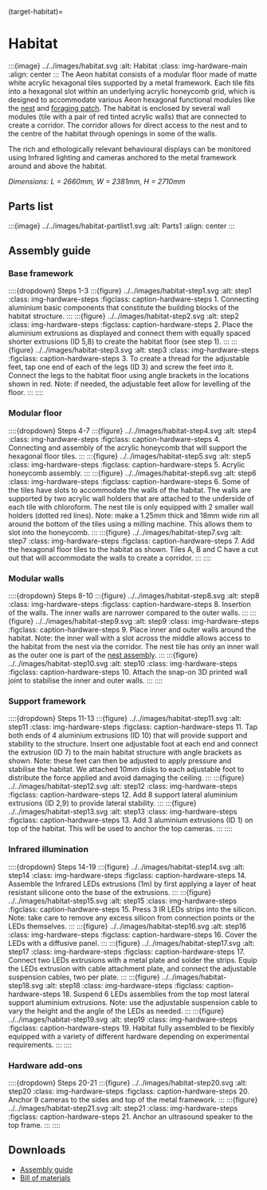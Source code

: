 (target-habitat)=
# Habitat
:::{image} ../../images/habitat.svg
:alt: Habitat
:class: img-hardware-main
:align: center
:::
The Aeon habitat consists of a modular floor made of matte white acrylic hexagonal tiles supported by a metal framework. 
Each tile fits into a hexagonal slot within an underlying acrylic honeycomb grid, which is designed to accommodate various Aeon hexagonal functional modules like the [nest](target-nest) and [foraging patch](target-foraging-patch). 
The habitat is enclosed by several wall modules (tile with a pair of red tinted acrylic walls) that are connected to create a corridor.
The corridor allows for direct access to the nest and to the centre of the habitat through openings in some of the walls. 

The rich and ethologically relevant behavioural displays can be monitored using Infrared lighting and cameras anchored to the metal framework around and above the habitat.

_Dimensions: L = 2660mm, W = 2381mm, H = 2710mm_

## Parts list
:::{image} ../../images/habitat-partlist1.svg
:alt: Parts1
:align: center
:::

## Assembly guide
### Base framework
::::{dropdown} Steps 1-3
:::{figure} ../../images/habitat-step1.svg
:alt: step1
:class: img-hardware-steps
:figclass: caption-hardware-steps
1\. Connecting aluminium basic components that constitute the building blocks of the habitat structure.
:::
:::{figure} ../../images/habitat-step2.svg
:alt: step2
:class: img-hardware-steps
:figclass: caption-hardware-steps
2\. Place the aluminium extrusions as displayed and connect them with equally spaced shorter extrusions (ID 5,8) to create the habitat floor (see step 1).
:::
:::{figure} ../../images/habitat-step3.svg
:alt: step3
:class: img-hardware-steps
:figclass: caption-hardware-steps
3\. To create a thread for the adjustable feet, tap one end of each of the legs (ID 3) and screw the feet into it. Connect the legs to the habitat floor using angle brackets in the locations shown in red. Note: if needed, the adjustable feet allow for levelling of the floor.
:::
::::

### Modular floor
::::{dropdown} Steps 4-7
:::{figure} ../../images/habitat-step4.svg
:alt: step4
:class: img-hardware-steps
:figclass: caption-hardware-steps
4\. Connecting and assembly of the acrylic honeycomb that will support the hexagonal floor tiles.
:::
:::{figure} ../../images/habitat-step5.svg
:alt: step5
:class: img-hardware-steps
:figclass: caption-hardware-steps
5\. Acrylic honeycomb assembly.
:::
:::{figure} ../../images/habitat-step6.svg
:alt: step6
:class: img-hardware-steps
:figclass: caption-hardware-steps
6\. Some of the tiles have slots to accommodate the walls of the habitat. The walls are supported by two acrylic wall holders that are attached to the underside of each tile with chloroform. The nest tile is only equipped with 2 smaller wall holders (dotted red lines). Note: make a 1.25mm thick and 18mm wide rim all around the bottom of the tiles using a milling machine. This allows them to slot into the honeycomb.
:::
:::{figure} ../../images/habitat-step7.svg
:alt: step7
:class: img-hardware-steps
:figclass: caption-hardware-steps
7\. Add the hexagonal floor tiles to the habitat as shown. Tiles A, B and C have a cut out that will accommodate the walls to create a corridor.
:::
::::

### Modular walls
::::{dropdown} Steps 8-10 
:::{figure} ../../images/habitat-step8.svg
:alt: step8
:class: img-hardware-steps
:figclass: caption-hardware-steps
8\. Insertion of the walls. The inner walls are narrower compared to the outer walls.
:::
:::{figure} ../../images/habitat-step9.svg
:alt: step9
:class: img-hardware-steps
:figclass: caption-hardware-steps
9\. Place inner and outer walls around the habitat. Note: the inner wall with a slot across the middle allows access to the habitat from the nest via the corridor. The nest tile has only an inner wall as the outer one is part of the [nest assembly](target-nest).
:::
:::{figure} ../../images/habitat-step10.svg
:alt: step10
:class: img-hardware-steps
:figclass: caption-hardware-steps
10\. Attach the snap-on 3D printed wall joint to stabilise the inner and outer walls.
:::
::::


### Support framework
::::{dropdown} Steps 11-13 
:::{figure} ../../images/habitat-step11.svg
:alt: step11
:class: img-hardware-steps
:figclass: caption-hardware-steps
11\. Tap both ends of 4 aluminium extrusions (ID 10) that will provide support and stability to the structure. Insert one adjustable foot at each end and connect the extrusion (ID 7) to the main habitat structure with angle brackets as shown. Note: these feet can then be adjusted to apply pressure and stabilise the habitat. We attached 10mm disks to each adjustable foot to distribute the force applied and avoid damaging the ceiling.
:::
:::{figure} ../../images/habitat-step12.svg
:alt: step12
:class: img-hardware-steps
:figclass: caption-hardware-steps
12\. Add 8 support lateral aluminium extrusions (ID 2,9) to provide lateral stability.
:::
:::{figure} ../../images/habitat-step13.svg
:alt: step13
:class: img-hardware-steps
:figclass: caption-hardware-steps
13\. Add 3 aluminium extrusions (ID 1) on top of the habitat. This will be used to anchor the top cameras.
:::
::::

### Infrared illumination
::::{dropdown} Steps 14-19
:::{figure} ../../images/habitat-step14.svg
:alt: step14
:class: img-hardware-steps
:figclass: caption-hardware-steps
14\. Assemble the Infrared LEDs extrusions (1m) by first applying a layer of heat resistant silicone onto the base of the extrusions.
:::
:::{figure} ../../images/habitat-step15.svg
:alt: step15
:class: img-hardware-steps
:figclass: caption-hardware-steps
15\. Press 3 IR LEDs strips into the silicon. Note: take care to remove any excess silicon from connection points or the LEDs themselves.
:::
:::{figure} ../../images/habitat-step16.svg
:alt: step16
:class: img-hardware-steps
:figclass: caption-hardware-steps
16\. Cover the LEDs with a diffusive panel.
:::
:::{figure} ../../images/habitat-step17.svg
:alt: step17
:class: img-hardware-steps
:figclass: caption-hardware-steps
17\. Connect two LEDs extrusions with a metal plate and solder the strips. Equip the LEDs extrusion with cable attachment plate, and connect the adjustable suspension cables, two per plate.
:::
:::{figure} ../../images/habitat-step18.svg
:alt: step18
:class: img-hardware-steps
:figclass: caption-hardware-steps
18\. Suspend 6 LEDs assemblies from the top most lateral support aluminium extrusions. Note: use the adjustable suspension cable to vary the height and the angle of the LEDs as needed.
:::
:::{figure} ../../images/habitat-step19.svg
:alt: step19
:class: img-hardware-steps
:figclass: caption-hardware-steps
19\. Habitat fully assembled to be flexibly equipped with a variety of different hardware depending on experimental requirements.
:::
::::

### Hardware add-ons
::::{dropdown} Steps 20-21
:::{figure} ../../images/habitat-step20.svg
:alt: step20
:class: img-hardware-steps
:figclass: caption-hardware-steps
20\. Anchor 9 cameras to the sides and top of the metal framework.
:::
:::{figure} ../../images/habitat-step21.svg
:alt: step21
:class: img-hardware-steps
:figclass: caption-hardware-steps
21\. Anchor an ultrasound speaker to the top frame.
:::
::::

## Downloads
- [Assembly guide](../../downloads/Habitat-Guideline.pdf)
- [Bill of materials](../../downloads/Habitat-BOM.xlsx)